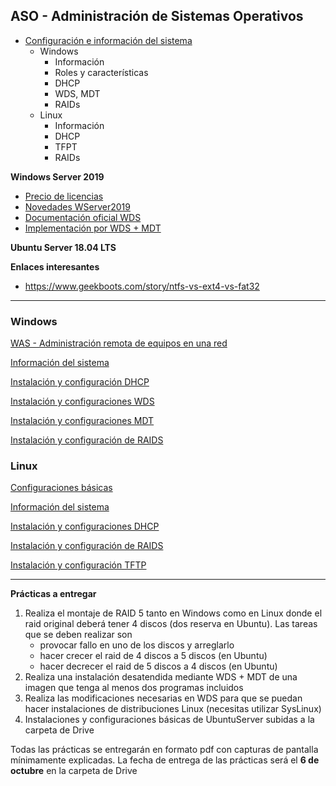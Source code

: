
<a name="indice"></a>
## ASO - Administración de Sistemas Operativos
 - [Configuración e información del sistema](#tema1)
	 - Windows
		 - Información
		 - Roles y características
		 - DHCP
		 - WDS, MDT
		 - RAIDs
	 - Linux
		 - Información
		 - DHCP
		 - TFPT
		 - RAIDs

**Windows Server 2019**

- <a href="https://www.microsoft.com/es-es/cloud-platform/windows-server-pricing">Precio de licencias</a>
- <a href="https://docs.microsoft.com/es-es/windows-server/get-started-19/whats-new-19">Novedades WServer2019</a>
- <a href="https://social.technet.microsoft.com/wiki/contents/articles/15720.instalacion-y-configuracion-basica-de-windows-deployment-services-en-server-2012-es-es.aspx">Documentación oficial WDS</a>
- <a href="https://docs.microsoft.com/es-es/windows/deployment/deploy-windows-mdt/deploy-a-windows-10-image-using-mdt">Implementación por WDS + MDT</a>

**Ubuntu Server 18.04 LTS**



**Enlaces interesantes**

- https://www.geekboots.com/story/ntfs-vs-ext4-vs-fat32

*****

### Windows

<a href="https://docs.microsoft.com/es-es/windows-server/manage/windows-admin-center/understand/what-is">WAS - Administración remota de equipos en una red</a>

<a href="http://www.developandsys.es/informacion-del-sistema-wserver/">Información del sistema</a>

<a href="http://www.developandsys.es/dhcp-windows-server/">Instalación y configuración DHCP</a>

<a href="http://www.developandsys.es/servicio-implementacion-wds">Instalación y configuraciones WDS</a>

<a href="http://www.developandsys.es/mdt-imagenes-personalizadas/">Instalación y configuraciones MDT</a>

<a href="http://www.developandsys.es/aseguramiento-la-informacion/">Instalación y configuración de RAIDS</a>



### Linux

<a href="http://www.developandsys.es/configuraciones-basicas-linux/">Configuraciones básicas</a>

<a href="http://www.developandsys.es/informacion-del-sistema-userver/">Información del sistema</a>

<a href="http://www.developandsys.es/dhcp-ubuntu-server/">Instalación y configuraciones DHCP</a>

<a href="http://www.developandsys.es/aseguramiento-la-informacion/">Instalación y configuración de RAIDS</a>

<a href="http://www.developandsys.es/servidor-tfpt-ubuntu/">Instalación y configuración TFTP</a>

****

**Prácticas a entregar**

1. Realiza el montaje de RAID 5 tanto en Windows como en Linux donde el raid original deberá tener 4 discos (dos reserva en Ubuntu). Las tareas que se deben realizar son
	- provocar fallo en uno de los discos y arreglarlo
	- hacer crecer el raid de 4 discos a 5 discos (en Ubuntu)
	- hacer decrecer el raid de 5 discos a 4 discos (en Ubuntu)
2. Realiza una instalación desatendida mediante WDS + MDT de una imagen que tenga al menos dos programas incluidos
3. Realiza las modificaciones necesarias en WDS para que se puedan hacer instalaciones de distribuciones Linux (necesitas utilizar SysLinux<a href="https://wiki.syslinux.org/wiki/index.php?title=WDSLINUX"></a>)
4. Instalaciones y configuraciones básicas de UbuntuServer subidas a la carpeta de Drive

Todas las prácticas se entregarán en formato pdf con capturas de pantalla mínimamente explicadas. La fecha de entrega de las prácticas será el **6 de octubre** en la carpeta de Drive
